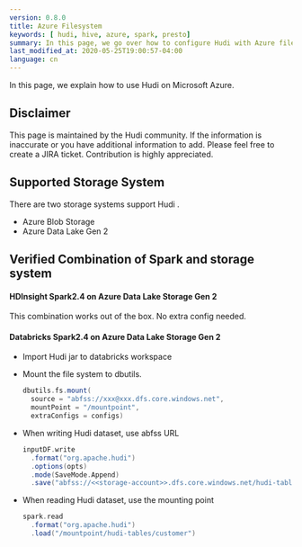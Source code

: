 ```yaml
---
version: 0.8.0
title: Azure Filesystem
keywords: [ hudi, hive, azure, spark, presto]
summary: In this page, we go over how to configure Hudi with Azure filesystem.
last_modified_at: 2020-05-25T19:00:57-04:00
language: cn
---
```

In this page, we explain how to use Hudi on Microsoft Azure.

## Disclaimer

This page is maintained by the Hudi community.
If the information is inaccurate or you have additional information to add.
Please feel free to create a JIRA ticket. Contribution is highly appreciated.

## Supported Storage System

There are two storage systems support Hudi .

- Azure Blob Storage
- Azure Data Lake Gen 2

## Verified Combination of Spark and storage system

#### HDInsight Spark2.4 on Azure Data Lake Storage Gen 2
This combination works out of the box. No extra config needed.

#### Databricks Spark2.4 on Azure Data Lake Storage Gen 2
- Import Hudi jar to databricks workspace

- Mount the file system to dbutils.
  ```scala
  dbutils.fs.mount(
    source = "abfss://xxx@xxx.dfs.core.windows.net",
    mountPoint = "/mountpoint",
    extraConfigs = configs)
  ```
- When writing Hudi dataset, use abfss URL
  ```scala
  inputDF.write
    .format("org.apache.hudi")
    .options(opts)
    .mode(SaveMode.Append)
    .save("abfss://<<storage-account>>.dfs.core.windows.net/hudi-tables/customer")
  ```
- When reading Hudi dataset, use the mounting point
  ```scala
  spark.read
    .format("org.apache.hudi")
    .load("/mountpoint/hudi-tables/customer")
  ```
